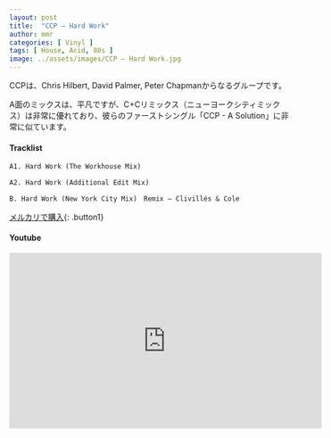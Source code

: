```yaml
---
layout: post
title:  "CCP – Hard Work"
author: mmr
categories: [ Vinyl ]
tags: [ House, Acid, 80s ]
image: ../assets/images/CCP – Hard Work.jpg
---
```


CCPは、Chris Hilbert, David Palmer, Peter Chapmanからなるグループです。

A面のミックスは、平凡ですが、C+Cリミックス（ニューヨークシティミックス）は非常に優れており、彼らのファーストシングル「CCP - A Solution」に非常に似ています。

#### Tracklist
```md
A1. Hard Work (The Workhouse Mix)

A2. Hard Work (Additional Edit Mix)

B. Hard Work (New York City Mix)　Remix – Clivillés & Cole
```

[メルカリで購入](https://jp.mercari.com/item/m34295576737?afid=6142608987){: .button1}

#### Youtube
<iframe width="560" height="315" src="https://www.youtube.com/embed/c1U0qfUXewo?si=MUCGleeirJijUwan" title="YouTube video player" frameborder="0" allow="accelerometer; autoplay; clipboard-write; encrypted-media; gyroscope; picture-in-picture; web-share" referrerpolicy="strict-origin-when-cross-origin" allowfullscreen></iframe>